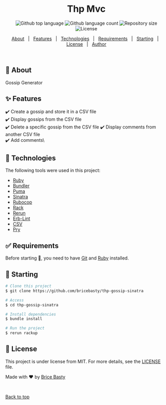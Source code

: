 <h1 align="center">Thp Mvc</h1>

<p align="center">
  <img alt="Github top language" src="https://img.shields.io/github/languages/top/bricebasty/thp-gossip-sinatra?color=56BEB8">

  <img alt="Github language count" src="https://img.shields.io/github/languages/count/bricebasty/thp-gossip-sinatra?color=56BEB8">

  <img alt="Repository size" src="https://img.shields.io/github/repo-size/bricebasty/thp-gossip-sinatra?color=56BEB8">

  <img alt="License" src="https://img.shields.io/github/license/bricebasty/thp-gossip-sinatra?color=56BEB8">
</p>

<p align="center">
  <a href="#-about">About</a>   |   
  <a href="#-features">Features</a>   |  
  <a href="#-technologies">Technologies</a>   |  
  <a href="#-requirements">Requirements</a>   |  
  <a href="#-starting">Starting</a>   |  
  <a href="#-license">License</a>   |  
  <a href="https://github.com/bricebasty" target="_blank">Author</a>
</p>

<br>

## :dart: About

Gossip Generator

## :sparkles: Features

:heavy_check_mark: Create a gossip and store it in a CSV file\
:heavy_check_mark: Display gossips from the CSV file\
:heavy_check_mark: Delete a specific gossip from the CSV file
:heavy_check_mark: Display comments from another CSV file\
:heavy_check_mark: Add comments\

## :rocket: Technologies

The following tools were used in this project:

- [Ruby](https://www.ruby-lang.org/en/)
- [Bundler](https://bundler.io/)
- [Puma](https://github.com/puma/puma)
- [Sinatra](https://github.com/sinatra/sinatra)
- [Rubocop](https://github.com/rubocop/rubocop)
- [Rack](https://github.com/rack/rack)
- [Rerun](https://github.com/alexch/rerun)
- [Erb-Lint](https://github.com/Shopify/erb-lint)
- [CSV](https://github.com/ruby/csv)
- [Pry](https://github.com/pry/pry)

## :white_check_mark: Requirements

Before starting :checkered_flag:, you need to have [Git](https://git-scm.com) and [Ruby](https://www.ruby-lang.org/en/) installed.

## :checkered_flag: Starting

```bash
# Clone this project
$ git clone https://github.com/bricebasty/thp-gossip-sinatra

# Access
$ cd thp-gossip-sinatra

# Install dependencies
$ bundle install

# Run the project
$ rerun rackup
```

## :memo: License

This project is under license from MIT. For more details, see the [LICENSE](LICENSE.md) file.

Made with :heart: by <a href="https://github.com/bricebasty" target="_blank">Brice Basty</a>

&#xa0;

<a href="#top">Back to top</a>
